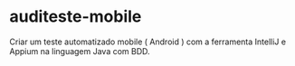# auditeste-mobile
Criar um teste automatizado mobile ( Android ) com a ferramenta IntelliJ e Appium  na linguagem Java com BDD.
